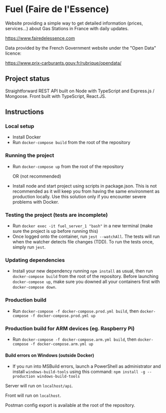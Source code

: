 # Fuel (Faire de l'Essence)

Website providing a simple way to get detailed information (prices, services...) about Gas Stations in France with daily updates.

<https://www.fairedelessence.com>


Data provided by the French Government website under the "Open Data" licence:

<https://www.prix-carburants.gouv.fr/rubrique/opendata/>

## Project status

Straightforward REST API built on Node with TypeScript and Express.js / Mongoose.
Front built with TypeScript, React.JS.

## Instructions

### Local setup

- Install Docker
- Run `docker-compose build` from the root of the repository

### Running the project

- Run `docker-compose up` from the root of the repository

  OR (not recommended)

- Install node and start project using scripts in package.json. This is not recommended as it will keep you from having the same environment as production locally. Use this solution only if you encounter severe problems with Docker.

### Testing the project (tests are incomplete)

- Run `docker exec -it fuel_server_1 "bash"` in a new terminal (make sure the project is up before running this)
- Once logged onto the container, run `jest --watchAll`. The tests will run when the watcher detects file changes (TDD). To run the tests once, simply run `jest`.

### Updating dependencies

- Install your new dependency running `npm install` as usual, then run `docker-compose build` from the root of the repository. Before launching `docker-compose up`, make sure you downed all your containers first with `docker-compose down`.

### Production build

- Run `docker-compose -f docker-compose.prod.yml build`, then `docker-compose -f docker-compose.prod.yml up`

### Production build for ARM devices (eg. Raspberry Pi)

- Run `docker-compose -f docker-compose.arm.yml build`, then `docker-compose -f docker-compose.arm.yml up`

#### Build errors on Windows (outside Docker)

- If you run into MSBuild errors, launch a PowerShell as administrator and install `windows-build-tools` using this command: `npm install -g --production windows-build-tools`

Server will run on `localhost/api`.

Front will run on `localhost`.

Postman config export is available at the root of the repository.
